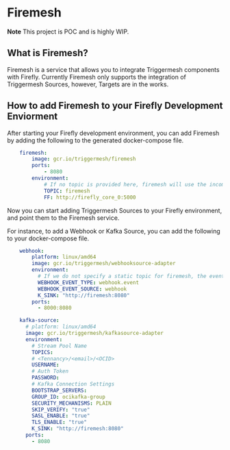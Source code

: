 # Firemesh

**Note** This project is POC and is highly WIP.

## What is Firemesh?
Firemesh is a service that allows you to integrate Triggermesh components with Firefly. Currently Firemesh only supports the integration of Triggermesh Sources, however, Targets are in the works.

## How to add Firemesh to your Firefly Development Enviorment

After starting your Firefly development environment, you can add Firemesh by adding the following to the generated docker-compose file.

```yaml
    firemesh:
        image: gcr.io/triggermesh/firemesh
        ports:
            - 8080
        environment:
            # If no topic is provided here, firemesh will use the incoming event type to dynamically set the topic name.
            TOPIC: firemesh
            FF: http://firefly_core_0:5000
```

Now you can start adding Triggermesh Sources to your Firefly environment, and point them to the Firemesh service.

For instance, to add a Webhook or Kafka Source, you can add the following to your docker-compose file.

```yaml
    webhook:
        platform: linux/amd64
        image: gcr.io/triggermesh/webhooksource-adapter
        environment:
          # If we do not specify a static topic for firemesh, the event type we specify here will be used as the Topic name in Firefly.
          WEBHOOK_EVENT_TYPE: webhook.event
          WEBHOOK_EVENT_SOURCE: webhook
          K_SINK: "http://firemesh:8080"
        ports:
          - 8000:8080

    kafka-source:
      # platform: linux/amd64
      image: gcr.io/triggermesh/kafkasource-adapter
      environment:
        # Stream Pool Name
        TOPICS:
        # <Tennancy>/<email>/<OCID>
        USERNAME:
        # Auth Token
        PASSWORD:
        # Kafka Connection Settings
        BOOTSTRAP_SERVERS:
        GROUP_ID: ocikafka-group
        SECURITY_MECHANISMS: PLAIN
        SKIP_VERIFY: "true"
        SASL_ENABLE: "true"
        TLS_ENABLE: "true"
        K_SINK: "http://firemesh:8080"
      ports:
        - 8080
```
